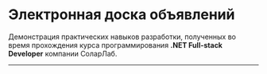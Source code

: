 # Электронная доска объявлений

Демонстрация практических навыков разработки, полученных во время прохождения курса программирования **.NET Full-stack Developer** компании СоларЛаб.

---



